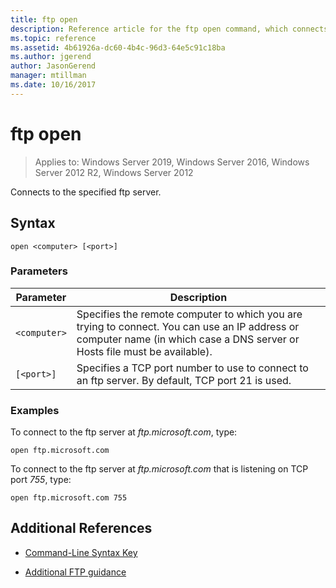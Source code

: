 ```yaml
---
title: ftp open
description: Reference article for the ftp open command, which connects to the specified ftp server.
ms.topic: reference
ms.assetid: 4b61926a-dc60-4b4c-96d3-64e5c91c18ba
ms.author: jgerend
author: JasonGerend
manager: mtillman
ms.date: 10/16/2017
---
```


# ftp open

> Applies to: Windows Server 2019, Windows Server 2016, Windows Server 2012 R2, Windows Server 2012

Connects to the specified ftp server.

## Syntax

```
open <computer> [<port>]
```

### Parameters

| Parameter | Description |
| --------- | ----------- |
| `<computer>` | Specifies the remote computer to which you are trying to connect. You can use an IP address or computer name (in which case a DNS server or Hosts file must be available). |
| `[<port>]` | Specifies a TCP port number to use to connect to an ftp server. By default, TCP port 21 is used. |

### Examples

To connect to the ftp server at *ftp.microsoft.com*, type:

```
open ftp.microsoft.com
```

To connect to the ftp server at *ftp.microsoft.com* that is listening on TCP port *755*, type:

```
open ftp.microsoft.com 755
```

## Additional References

- [Command-Line Syntax Key](command-line-syntax-key.md)

- [Additional FTP guidance](/previous-versions/orphan-topics/ws.10/cc756013(v=ws.10))
